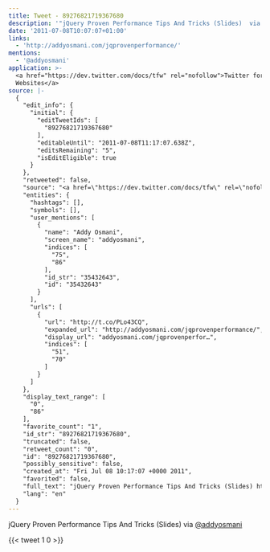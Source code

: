```yaml
---
title: Tweet - 89276821719367680
description: '"jQuery Proven Performance Tips And Tricks (Slides)  via @addyosmani"'
date: '2011-07-08T10:07:07+01:00'
links:
  - 'http://addyosmani.com/jqprovenperformance/'
mentions:
  - '@addyosmani'
application: >-
  <a href="https://dev.twitter.com/docs/tfw" rel="nofollow">Twitter for
  Websites</a>
source: |-
  {
    "edit_info": {
      "initial": {
        "editTweetIds": [
          "89276821719367680"
        ],
        "editableUntil": "2011-07-08T11:17:07.638Z",
        "editsRemaining": "5",
        "isEditEligible": true
      }
    },
    "retweeted": false,
    "source": "<a href=\"https://dev.twitter.com/docs/tfw\" rel=\"nofollow\">Twitter for Websites</a>",
    "entities": {
      "hashtags": [],
      "symbols": [],
      "user_mentions": [
        {
          "name": "Addy Osmani",
          "screen_name": "addyosmani",
          "indices": [
            "75",
            "86"
          ],
          "id_str": "35432643",
          "id": "35432643"
        }
      ],
      "urls": [
        {
          "url": "http://t.co/PLo43CQ",
          "expanded_url": "http://addyosmani.com/jqprovenperformance/",
          "display_url": "addyosmani.com/jqprovenperfor…",
          "indices": [
            "51",
            "70"
          ]
        }
      ]
    },
    "display_text_range": [
      "0",
      "86"
    ],
    "favorite_count": "1",
    "id_str": "89276821719367680",
    "truncated": false,
    "retweet_count": "0",
    "id": "89276821719367680",
    "possibly_sensitive": false,
    "created_at": "Fri Jul 08 10:17:07 +0000 2011",
    "favorited": false,
    "full_text": "jQuery Proven Performance Tips And Tricks (Slides) http://t.co/PLo43CQ via @addyosmani",
    "lang": "en"
  }
---
```

jQuery Proven Performance Tips And Tricks (Slides)  via [@addyosmani](https://twitter.com/@addyosmani)
    
{{< tweet 1 0 >}}
    
